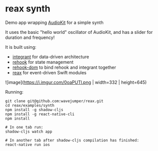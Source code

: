 # reax synth 

Demo app wrapping [AudioKit](https://github.com/AudioKit/AudioKit) for a simple synth

It uses the basic "hello world" oscillator of AudioKit, and has a slider for duration and frequency!

It is built using:

* [integrant](https://github.com/weavejester/integrant) for data-driven architecture
* [rehook](https://github.com/wavejumper/rehook) for state management
* [rehook-dom](https://github.com/wavejumper/rehook-dom) to bind rehook and integrant together
* [reax](https://github.com/wavejumper/reax) for event-driven Swift modules


![image](https://i.imgur.com/0oaPUTl.png | width=332 | height=645)


Running:

```
git clone git@github.com:wavejumper/reax.git
cd reax/examples/synth
npm install -g shadow-cljs
npm install -g react-native-cli
npm install

# In one tab run:
shadow-cljs watch app

# In another tab after shadow-cljs compilation has finished:
react-native run ios
```
